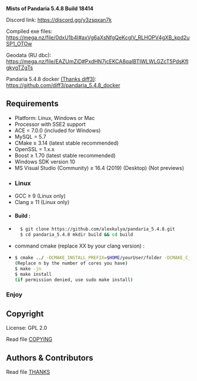 
**Mists of Pandaria 5.4.8 Build 18414**

Discord link: https://discord.gg/y3zspxan7k

Compiled exe files: https://mega.nz/file/0dxU1b4I#axVg6aXsNfgQeKcglV_RLHOPV4gXB_kpd2uSP1_OTOw

Geodata (RU dbc): https://mega.nz/file/EAZUmZiD#PxdHN7jcEKCA8qaIBTIWLWLGZcT5PdsKfIgkygTZgTs

Pandaria 5.4.8 docker [(Thanks diff3)](https://github.com/diff3): https://github.com/diff3/pandaria_5.4.8_docker

## Requirements
+ Platform: Linux, Windows or Mac
+ Processor with SSE2 support
+ ACE = 7.0.0 (included for Windows) 
+ MySQL = 5.7
+ CMake ≥ 3.14 (latest stable recommended) 
+ OpenSSL = 1.x.x
+ Boost ≥ 1.70 (latest stable recommended)
+ Windows SDK version 10
+ MS Visual Studio (Community) ≥ 16.4 (2019) (Desktop) (Not previews) 
+ ### Linux
+ GCC ≥ 9 (Linux only)
+ Clang ≥ 11 (Linux only)
+ #### Build :
+ ```bash
    $ git clone https://github.com/alexkulya/pandaria_5.4.8.git
    $ cd pandaria_5.4.8 mkdir build && cd build
+ command cmake (replace XX by your clang version) :
+ ```bash
  $ cmake ../ -DCMAKE_INSTALL_PREFIX=$HOME/yourUser/folder -DCMAKE_C_COMPILER=/usr/bin/clang-XX -DCMAKE_CXX_COMPILER=/usr/bin/clang++-XX -DSCRIPTS=static
  (Replace n by the number of cores you have)
  $ make -jn
  $ make install
  (if permission denied, use sudo make install)
  ```
### Enjoy

## Copyright
License: GPL 2.0

Read file [COPYING](COPYING.md)

## Authors &amp; Contributors
Read file [THANKS](THANKS.md)
